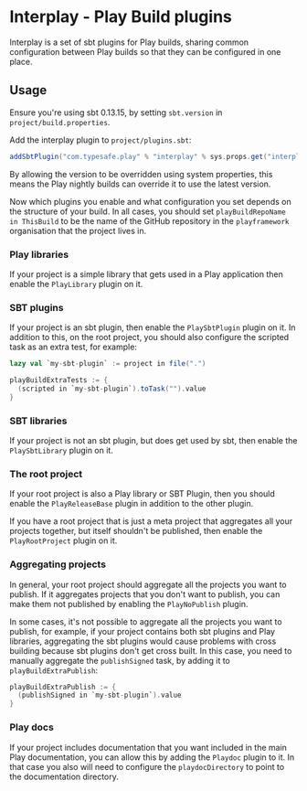 # Interplay - Play Build plugins

Interplay is a set of sbt plugins for Play builds, sharing common configuration between Play builds so that they can be configured in one place.

## Usage

Ensure you're using sbt 0.13.15, by setting `sbt.version` in `project/build.properties`.

Add the interplay plugin to `project/plugins.sbt`:

```scala
addSbtPlugin("com.typesafe.play" % "interplay" % sys.props.get("interplay.version").getOrElse("1.3.5"))
```

By allowing the version to be overridden using system properties, this means the Play nightly builds can override it to use the latest version.

Now which plugins you enable and what configuration you set depends on the structure of your build.  In all cases, you should set `playBuildRepoName in ThisBuild` to be the name of the GitHub repository in the `playframework` organisation that the project lives in.

### Play libraries

If your project is a simple library that gets used in a Play application then enable the `PlayLibrary` plugin on it.

### SBT plugins

If your project is an sbt plugin, then enable the `PlaySbtPlugin` plugin on it.  In addition to this, on the root project, you should also configure the scripted task as an extra test, for example:

```scala
lazy val `my-sbt-plugin` := project in file(".")

playBuildExtraTests := {
  (scripted in `my-sbt-plugin`).toTask("").value
}
```

### SBT libraries

If your project is not an sbt plugin, but does get used by sbt, then enable the `PlaySbtLibrary` plugin on it.

### The root project

If your root project is also a Play library or SBT Plugin, then you should enable the `PlayReleaseBase` plugin in addition to the other plugin.

If you have a root project that is just a meta project that aggregates all your projects together, but itself shouldn't be published, then enable the `PlayRootProject` plugin on it.

### Aggregating projects

In general, your root project should aggregate all the projects you want to publish.  If it aggregates projects that you don't want to publish, you can make them not published by enabling the `PlayNoPublish` plugin.

In some cases, it's not possible to aggregate all the projects you want to publish, for example, if your project contains both sbt plugins and Play libraries, aggregating the sbt plugins would cause problems with cross building because sbt plugins don't get cross built.  In this case, you need to manually aggregate the `publishSigned` task, by adding it to `playBuildExtraPublish`:

```scala
playBuildExtraPublish := {
  (publishSigned in `my-sbt-plugin`).value
}
```

### Play docs

If your project includes documentation that you want included in the main Play documentation, you can allow this by adding the `Playdoc` plugin to it.  In that case you also will need to configure the `playdocDirectory` to point to the documentation directory.
